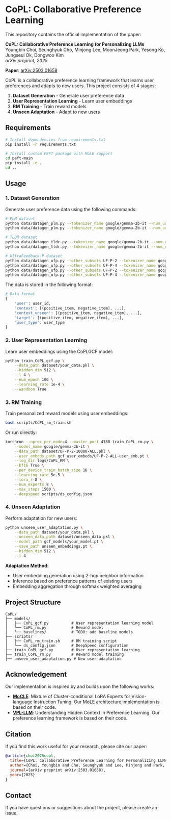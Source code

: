 # CoPL: Collaborative Preference Learning

This repository contains the official implementation of the paper:

**CoPL: Collaborative Preference Learning for Personalizing LLMs**  
Youngbin Choi, Seunghyuk Cho, Minjong Lee, MoonJeong Park, Yesong Ko, Jungseul Ok, Dongwoo Kim  
*arXiv preprint, 2025*

**Paper**: [arXiv:2503.01658](https://arxiv.org/abs/2503.01658)

CoPL is a collaborative preference learning framework that learns user preferences and adapts to new users. This project consists of 4 stages:

1. **Dataset Generation** - Generate user preference data
2. **User Representation Learning** - Learn user embeddings
3. **RM Training** - Train reward models
4. **Unseen Adaptation** - Adapt to new users

## Requirements

```bash
# Install dependencies from requirements.txt
pip install -r requirements.txt

# Install custom PEFT package with MoLE support
cd peft-main
pip install -e .
cd ..
```

## Usage

### 1. Dataset Generation

Generate user preference data using the following commands:

```bash
# PLM dataset
python data/datagen_plm.py --tokenizer_name google/gemma-2b-it --num_users 10000 --n_context 16 --seed 1111 
python data/datagen_plm.py --tokenizer_name google/gemma-2b-it --num_users 10000 --n_context 16 --seed 1111 --AVG

# TLDR dataset
python data/datagen_tldr.py --tokenizer_name google/gemma-2b-it --num_users 10000 --n_context 8 --seed 1111 
python data/datagen_tldr.py --tokenizer_name google/gemma-2b-it --num_users 10000 --n_context 8 --seed 1111 --AVG

# UltraFeedback-P dataset
python data/datagen_ufp.py --other_subsets UF-P-2 --tokenizer_name google/gemma-2b --model_name google/gemma-2b --num_users 10000
python data/datagen_ufp.py --other_subsets UF-P-4 --tokenizer_name google/gemma-2b --model_name google/gemma-2b --num_users 10000
python data/datagen_ufp.py --other_subsets UF-P-2 --tokenizer_name google/gemma-2b --model_name google/gemma-2b --num_users 10000 --AVG 
python data/datagen_ufp.py --other_subsets UF-P-4 --tokenizer_name google/gemma-2b --model_name google/gemma-2b --num_users 10000 --AVG 
```

The data is stored in the following format:

```python
# Data format
{
    'user': user_id,
    'context': [(positive_item, negative_item), ...],
    'context_unseen': [(positive_item, negative_item), ...],
    'target': [(positive_item, negative_item), ...],
    'user_type': user_type
}
```

### 2. User Representation Learning

Learn user embeddings using the CoPLGCF model:

```bash
python train_CoPL_gcf.py \
    --data_path dataset/your_data.pkl \
    --hidden_dim 512 \
    --l 4 \
    --num_epoch 100 \
    --learning_rate 1e-4 \
    --wandbon True
```


### 3. RM Training

Train personalized reward models using user embeddings:

```bash
bash scripts/CoPL_rm_train.sh
```

Or run directly:

```bash
torchrun --nproc_per_node=4 --master_port 4788 train_CoPL_rm.py \
    --model_name google/gemma-2b-it \
    --data_path dataset/UF-P-2-10000-ALL.pkl \
    --user_embeds_path gcf_user_embeds/UF-P-2-ALL-user_emb.pt \
    --log_dir logs/CoPL_RM \
    --bf16 True \
    --per_device_train_batch_size 16 \
    --learning_rate 5e-5 \
    --lora_r 8 \
    --num_experts 8 \
    --max_steps 1500 \
    --deepspeed scripts/ds_config.json
```


### 4. Unseen Adaptation

Perform adaptation for new users:

```bash
python unseen_user_adaptation.py \
    --data_path dataset/your_data.pkl \
    --unseen_data_path dataset/unseen_data.pkl \
    --model_path gcf_models/your_model.pt \
    --save_path unseen_embeddings.pt \
    --hidden_dim 512 \
    --l 4
```

**Adaptation Method:**
- User embedding generation using 2-hop neighbor information
- Inference based on preference patterns of existing users
- Embedding aggregation through softmax weighted averaging

## Project Structure

```
CoPL/
├── models/
│   ├── CoPL_gcf.py          # User representation learning model
│   └── CoPL_rm.py           # Reward model
|   └── baselines/           # TODO: add baseline models
├── scripts/
│   ├── CoPL_rm_train.sh     # RM training script
│   └── ds_config.json       # DeepSpeed configuration
├── train_CoPL_gcf.py        # User representation learning
├── train_CoPL_rm.py         # Reward model training
├── unseen_user_adaptation.py # New user adaptation
```



## Acknowledgement

Our implementation is inspired by and builds upon the following works:

- **[MoCLE](https://github.com/gyhdog99/MoCLE)**: Mixture of Cluster-conditional LoRA Experts for Vision-language Instruction Tuning. Our MoLE architecture implementation is based on their code.
- **[VPL-LLM](https://github.com/WEIRDLabUW/vpl_llm)**: Understanding Hidden Context in Preference Learning. Our preference learning framework is based on their code.

## Citation

If you find this work useful for your research, please cite our paper:

```bibtex
@article{choi2025copl,
  title={CoPL: Collaborative Preference Learning for Personalizing LLMs},
  author={Choi, Youngbin and Cho, Seunghyuk and Lee, Minjong and Park, MoonJeong and Ko, Yesong and Ok, Jungseul and Kim, Dongwoo},
  journal={arXiv preprint arXiv:2503.01658},
  year={2025}
}
```

## Contact

If you have questions or suggestions about the project, please create an issue.


